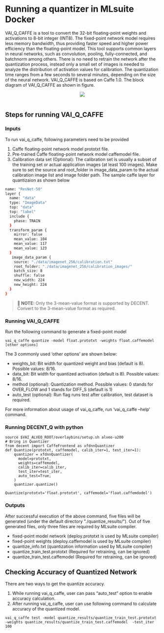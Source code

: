 # Running a quantizer in MLsuite Docker
VAI_Q_CAFFE is a tool to convert the 32-bit floating-point weights and activations to 8-bit integer (INT8). The fixed-point network model requires less memory bandwidth, thus providing faster speed and higher power efficiency than the floating-point model. This tool supports common layers in neural networks, such as convolution, pooling, fully-connected, and batchnorm among others. There is no need to retrain the network after the quantization process, instead only a small set of images is needed to analyze the distribution of activation values for calibration. The quantization time ranges from a few seconds to several minutes, depending on the size of the neural network. VAI_Q_CAFFE is based on Caffe 1.0. The block diagram of VAI_Q_CAFFE as shown in figure.

<div align="center">
<img src="img/Blockdiagram_decent.png"><br><br>
</div>

## Steps for running VAI_Q_CAFFE

### Inputs<br /> 
To run vai_q_caffe, following parameters need to be provided<br /> 

1.	Caffe floating-point network model prototxt file.
2.	Pre-trained Caffe floating-point network model caffemodel file.
3.	Calibration data set (Optional): The calibration set is usually a subset of the           training set or actual application images (at least 100 images). Make sure to set the     source and root_folder in image_data_param to the actual calibration image list and       image folder path. The sample caffe layer for quantizaion as shown below
``` sh
name: "ResNet-50"
layer {
  name: "data"
  type: "ImageData"
  top: "data"
  top: "label"
  include {
    phase: TRAIN
  }
  transform_param {
    mirror: false
    mean_value: 104
    mean_value: 117
    mean_value: 123
  }
   image_data_param {
    source: "./data/imagenet_256/calibration.txt"
    root_folder: "./data/imagenet_256/calibration_images/"
    batch_size: 8
    shuffle: false
    new_width: 224
    new_height: 224
  }
}

```

>**:pushpin: NOTE:** Only the 3-mean-value format is supported by DECENT. Convert to the 3-mean-value format as required.

### Running VAI_Q_CAFFE <br /> 
Run the following command to generate a fixed-point model
```
vai_q_caffe quantize -model float.prototxt -weights float.caffemodel [other options]

```
The 3 commonly used ‘other options’ are shown below:<br /> 
  -	weights_bit: Bit width for quantized weight and bias (default is 8). Possible values: 8/16.<br /> 
  -	data_bit: Bit width for quantized activation (default is 8). Possible values: 8/16.<br /> 
  -	method (optional): Quantization method. Possible values: 0 stands for OVER_FLOW and  1 stands for DIFF_S (default is 1)<br /> 
  -	auto_test (optional): Run flag runs test after calibration, test dataset is required.<br /> 

For more information about usage of vai_q_caffe, run ‘vai_q_caffe –help’ command.

### Running DECENT_Q with python <br /> 
```
source $VAI_ALVEO_ROOT/overlaybins/setup.sh alveo-u200
# Bring in Quantizer
from decent import CaffeFrontend as xfdnnQuantizer
def Quantize(prototxt, caffemodel, calib_iter=1, test_iter=1):
    quantizer = xfdnnQuantizer(
      model=prototxt,
      weights=caffemodel,
      calib_iter=calib_iter,
      test_iter=test_iter,
      auto_test=True,
    )
    quantizer.quantize()  
```
```
Quantize(prototxt='float.prototxt', caffemodel='float.caffemdodel')

```

### Outputs
After successful execution of the above command, five files will be generated (under the default directory "./quantize_results/"). Out of five generated files, only three files are required by MLsuite compiler.<br /> 

  - fixed-point model network (deploy.prototxt is used by MLsuite compiler)<br /> 
  -	fixed-point weights (deploy.caffemodel is used by MLsuite compiler)<br /> 
  -	quantize_info.txt (quantization information used by MLsuite compiler)<br /> 
  -	quantize_train_test.prototxt (Required for retraining, can be ignored)<br /> 
  -	quantize_train_test.caffemodel (Required for retraining, can be ignored)<br /> 

## Checking Accuracy of Quantized Network<br /> 
There are two ways to get the quantize accuracy. <br /> 

1.	While running vai_q_caffe, user can pass “auto_test” option to enable accuracy calculation.<br /> 
2.	After running vai_q_caffe, user can use following command to calculate accuracy of the quantized model. <br /> 

```
vai_q_caffe test -model quantize_results/quantize_train_test.prototxt -weights quantize_results/quantize_train_test.caffemodel  -test_iter 100
```



